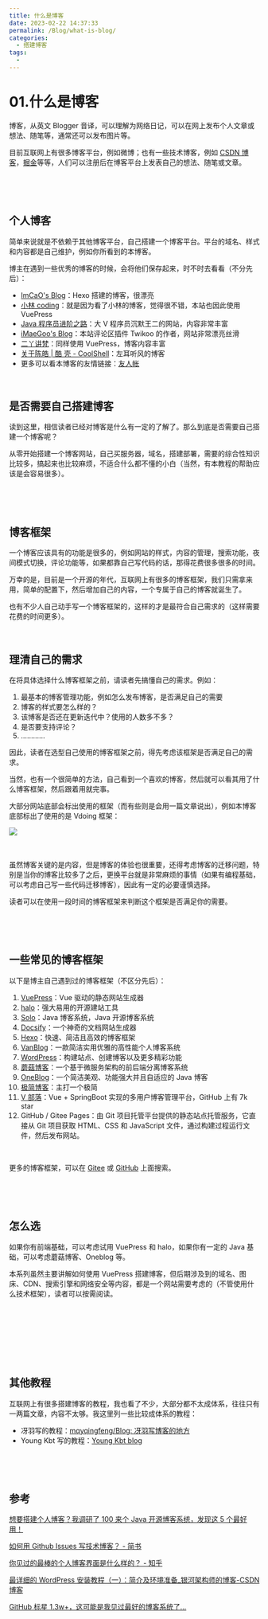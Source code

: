 ```yaml
---
title: 什么是博客
date: 2023-02-22 14:37:33
permalink: /Blog/what-is-blog/
categories:
  - 搭建博客
tags:
  - 
---
```


# 01.什么是博客

博客，从英文 Blogger 音译，可以理解为网络日记，可以在网上发布个人文章或想法、随笔等，通常还可以发布图片等。


<!-- more -->

目前互联网上有很多博客平台，例如微博；也有一些技术博客，例如 [CSDN 博客](https://www.csdn.net/)，[掘金](https://juejin.cn/)等等，人们可以注册后在博客平台上发表自己的想法、随笔或文章。

‍

‍

## 个人博客

简单来说就是不依赖于其他博客平台，自己搭建一个博客平台。平台的域名、样式和内容都是自己维护，例如你所看到的本博客。

博主在遇到一些优秀的博客的时候，会将他们保存起来，时不时去看看（不分先后）：

* [ImCaO&apos;s Blog](https://www.imcao.cn/)：Hexo 搭建的博客，很漂亮
* [小林 coding](https://xiaolincoding.com/)：就是因为看了小林的博客，觉得很不错，本站也因此使用 VuePress
* [Java 程序员进阶之路](https://tobebetterjavaer.com/)：大 V 程序员沉默王二的网站，内容非常丰富
* [iMaeGoo&apos;s Blog](https://www.imaegoo.com/)：本站评论区插件 Twikoo 的作者，网站非常漂亮丝滑
* [二丫讲梵](https://wiki.eryajf.net/)：同样使用 VuePress，博客内容丰富
* [关于陈皓 | 酷 壳 - CoolShell](https://coolshell.cn/haoel)：左耳听风的博客
* 更多可以看本博客的友情链接：[友人帐](https://www.peterjxl.com/About/friend-link/#)

‍

## 是否需要自己搭建博客

读到这里，相信读者已经对博客是什么有一定的了解了。那么到底是否需要自己搭建一个博客呢？

从零开始搭建一个博客网站，自己买服务器，域名，搭建部署，需要的综合性知识比较多，搞起来也比较麻烦，不适合什么都不懂的小白（当然，有本教程的帮助应该是会容易很多）。

‍

‍

## 博客框架

一个博客应该具有的功能是很多的，例如网站的样式，内容的管理，搜索功能，夜间模式切换，评论功能等，如果都靠自己写代码的话，那得花费很多很多的时间。

万幸的是，目前是一个开源的年代，互联网上有很多的博客框架，我们只需拿来用，简单的配置下，然后增加自己的内容，一个专属于自己的博客就诞生了。

也有不少人自己动手写一个博客框架的，这样的才是最符合自己需求的（这样需要花费的时间更多）。

‍

## 理清自己的需求

在将具体选择什么博客框架之前，请读者先搞懂自己的需求。例如：

1. 最基本的博客管理功能，例如怎么发布博客，是否满足自己的需要
2. 博客的样式要怎么样的？
3. 该博客是否还在更新迭代中？使用的人数多不多？
4. 是否要支持评论？
5. …………

因此，读者在选型自己使用的博客框架之前，得先考虑该框架是否满足自己的需求。

当然，也有一个很简单的方法，自己看到一个喜欢的博客，然后就可以看其用了什么博客框架，然后跟着用就完事。

大部分网站底部会标出使用的框架（而有些则是会用一篇文章说出），例如本博客底部标出了使用的是 Vdoing 框架：

​![](https://image.peterjxl.com/blog/image-20240506183843-3azs3vc.png)​

‍

虽然博客关键的是内容，但是博客的体验也很重要，还得考虑博客的迁移问题，特别是当你的博客比较多了之后，更换平台就是非常麻烦的事情（如果有编程基础，可以考虑自己写一些代码迁移博客），因此有一定的必要谨慎选择。

读者可以在使用一段时间的博客框架来判断这个框架是否满足你的需要。

‍

‍

## 一些常见的博客框架

以下是博主自己遇到过的博客框架（不区分先后）：

1. [VuePress](https://vuepress.vuejs.org/zh/)：Vue 驱动的静态网站生成器
2. [halo](https://github.com/halo-dev/halo)：强大易用的开源建站工具
3. [Solo](https://b3log.org/solo/)：Java 博客系统，Java 开源博客系统
4. [Docsify](https://docsify.js.org/#/zh-cn/)：一个神奇的文档网站生成器
5. [Hexo](https://hexo.io/zh-cn/)：快速、简洁且高效的博客框架
6. [VanBlog](https://vanblog.mereith.com/)：一款简洁实用优雅的高性能个人博客系统
7. [WordPress](https://wordpress.com/zh-cn/)：构建站点、创建博客以及更多精彩功能
8. [蘑菇博客](https://gitee.com/moxi159753/mogu_blog_v2)：一个基于微服务架构的前后端分离博客系统
9. [OneBlog](https://gitee.com/yadong.zhang/DBlog)：一个简洁美观、功能强大并且自适应的 Java 博客
10. [极简博客](https://dev.mblog.club/)：主打一个极简
11. [V 部落](https://github.com/lenve/VBlog)：Vue + SpringBoot 实现的多用户博客管理平台，GitHub 上有 7k star
12. GitHub / Gitee Pages：由 Git 项目托管平台提供的静态站点托管服务，它直接从 Git 项目获取 HTML、CSS 和 JavaScript 文件，通过构建过程运行文件，然后发布网站。

‍

更多的博客框架，可以在 [Gitee](https://gitee.com/) 或 [GitHub](https://github.com/) 上面搜索。

‍

‍

## 怎么选

如果你有前端基础，可以考虑试用 VuePress 和 halo，如果你有一定的 Java 基础，可以考虑蘑菇博客、Oneblog 等。

本系列虽然主要讲解如何使用 VuePress 搭建博客，但后期涉及到的域名、图床、CDN、搜索引擎和网络安全等内容，都是一个网站需要考虑的（不管使用什么技术框架），读者可以按需阅读。

‍

‍

‍

‍

## 其他教程

互联网上有很多搭建博客的教程，我也看了不少，大部分都不太成体系，往往只有一两篇文章，内容不太够。我这里列一些比较成体系的教程：

* 冴羽写的教程：[mqyqingfeng/Blog: 冴羽写博客的地方](https://github.com/mqyqingfeng/Blog#%E5%8D%9A%E5%AE%A2%E6%90%AD%E5%BB%BA)
* Young Kbt 写的教程：[Young Kbt blog](https://notes.youngkbt.cn/about/website/introduce/#%E7%94%B1%E6%9D%A5)

‍

‍

## 参考

[想要搭建个人博客？我调研了 100 来个 Java 开源博客系统，发现这 5 个最好用！](https://mp.weixin.qq.com/s/WYGRMV_DnEdT-zM74stYyg)

[如何用 Github Issues 写技术博客？ - 简书](https://www.jianshu.com/p/7c2cce028d29?tdsourcetag=s_pctim_aiomsg)

[你见过的最棒的个人博客界面是什么样的？ - 知乎](https://www.zhihu.com/question/29755481/answer/2744497106)

[最详细的 WordPress 安装教程（一）：简介及环境准备_银河架构师的博客-CSDN 博客](https://blog.csdn.net/liuminglei1987/article/details/107182017)

[GitHub 标星 1.3w+，这可能是我见过最好的博客系统了...](https://blog.51cto.com/u_15023237/2649807)

‍
